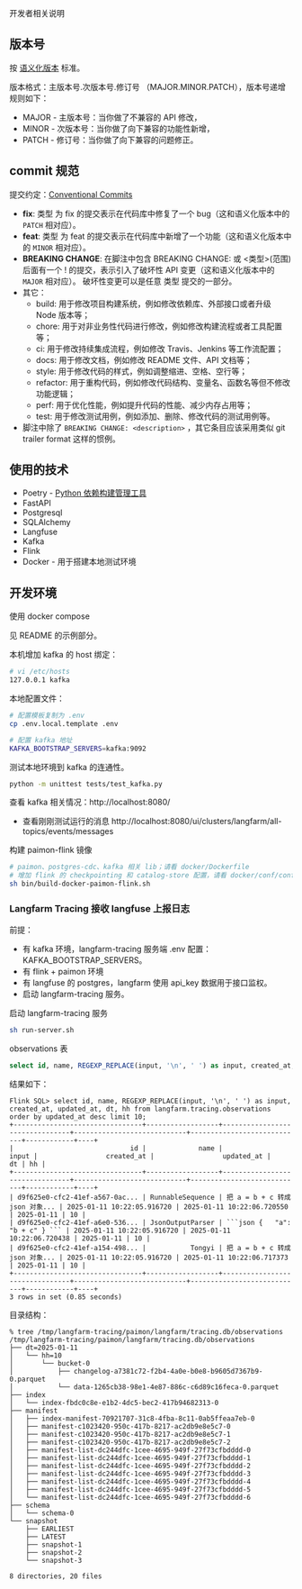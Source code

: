 开发者相关说明

## 版本号

按 [语义化版本](https://semver.org/lang/zh-CN/) 标准。

版本格式：主版本号.次版本号.修订号 （MAJOR.MINOR.PATCH），版本号递增规则如下：

* MAJOR - 主版本号：当你做了不兼容的 API 修改，
* MINOR - 次版本号：当你做了向下兼容的功能性新增，
* PATCH - 修订号：当你做了向下兼容的问题修正。

## commit 规范

提交约定：[Conventional Commits](https://www.conventionalcommits.org/zh-hans/v1.0.0/)

* **fix**: 类型 为 fix 的提交表示在代码库中修复了一个 bug（这和语义化版本中的 ```PATCH``` 相对应）。
* **feat**: 类型 为 feat 的提交表示在代码库中新增了一个功能（这和语义化版本中的 ```MINOR``` 相对应）。
* **BREAKING CHANGE**: 在脚注中包含 BREAKING CHANGE: 或 <类型>(范围) 后面有一个 ! 的提交，表示引入了破坏性 API 变更（这和语义化版本中的 ```MAJOR``` 相对应）。 破坏性变更可以是任意 类型 提交的一部分。
* 其它：
  * build: 用于修改项目构建系统，例如修改依赖库、外部接口或者升级 Node 版本等；
  * chore: 用于对非业务性代码进行修改，例如修改构建流程或者工具配置等；
  * ci: 用于修改持续集成流程，例如修改 Travis、Jenkins 等工作流配置；
  * docs: 用于修改文档，例如修改 README 文件、API 文档等；
  * style: 用于修改代码的样式，例如调整缩进、空格、空行等；
  * refactor: 用于重构代码，例如修改代码结构、变量名、函数名等但不修改功能逻辑；
  * perf: 用于优化性能，例如提升代码的性能、减少内存占用等；
  * test: 用于修改测试用例，例如添加、删除、修改代码的测试用例等。
* 脚注中除了 ```BREAKING CHANGE: <description>``` ，其它条目应该采用类似 git trailer format 这样的惯例。

## 使用的技术
* Poetry - [Python 依赖构建管理工具](http://chenlb.com/python/advanced/poetry.html)
* FastAPI
* Postgresql
* SQLAlchemy
* Langfuse
* Kafka
* Flink
* Docker - 用于搭建本地测试环境

## 开发环境

使用 docker compose

见 README 的示例部分。


本机增加 kafka 的 host 绑定：
```bash
# vi /etc/hosts
127.0.0.1 kafka
```

本地配置文件：
```bash
# 配置模板复制为 .env
cp .env.local.template .env

# 配置 kafka 地址
KAFKA_BOOTSTRAP_SERVERS=kafka:9092
```

测试本地环境到 kafka 的连通性。
```bash
python -m unittest tests/test_kafka.py
```

查看 kafka 相关情况：http://localhost:8080/
* 查看刚刚测试运行的消息 http://localhost:8080/ui/clusters/langfarm/all-topics/events/messages


构建 paimon-flink 镜像
```bash
# paimon、postgres-cdc、kafka 相关 lib；请看 docker/Dockerfile
# 增加 flink 的 checkpointing 和 catalog-store 配置，请看 docker/conf/config.yaml
sh bin/build-docker-paimon-flink.sh
```

### Langfarm Tracing 接收 langfuse 上报日志

前提：
* 有 kafka 环境，langfarm-tracing 服务端 .env 配置：KAFKA_BOOTSTRAP_SERVERS。
* 有 flink + paimon 环境
* 有 langfuse 的 postgres，langfarm 使用 api_key 数据用于接口监权。
* 启动 langfarm-tracing 服务。

启动 langfarm-tracing 服务
```bash
sh run-server.sh
```

observations 表
```sql
select id, name, REGEXP_REPLACE(input, '\n', ' ') as input, created_at, updated_at, dt, hh from langfarm.tracing.observations order by updated_at desc limit 10;
```

结果如下：
```console
Flink SQL> select id, name, REGEXP_REPLACE(input, '\n', ' ') as input, created_at, updated_at, dt, hh from langfarm.tracing.observations order by updated_at desc limit 10;
+--------------------------------+------------------+--------------------------------+----------------------------+----------------------------+------------+----+
|                             id |             name |                          input |                 created_at |                 updated_at |         dt | hh |
+--------------------------------+------------------+--------------------------------+----------------------------+----------------------------+------------+----+
| d9f625e0-cfc2-41ef-a567-0ac... | RunnableSequence | 把 a = b + c 转成 json 对象... | 2025-01-11 10:22:05.916720 | 2025-01-11 10:22:06.720550 | 2025-01-11 | 10 |
| d9f625e0-cfc2-41ef-a6e0-536... | JsonOutputParser | ```json {   "a": "b + c" } ``` | 2025-01-11 10:22:05.916720 | 2025-01-11 10:22:06.720438 | 2025-01-11 | 10 |
| d9f625e0-cfc2-41ef-a154-498... |           Tongyi | 把 a = b + c 转成 json 对象... | 2025-01-11 10:22:05.916720 | 2025-01-11 10:22:06.717373 | 2025-01-11 | 10 |
+--------------------------------+------------------+--------------------------------+----------------------------+----------------------------+------------+----+
3 rows in set (0.85 seconds)

```

目录结构：
```console
% tree /tmp/langfarm-tracing/paimon/langfarm/tracing.db/observations
/tmp/langfarm-tracing/paimon/langfarm/tracing.db/observations
├── dt=2025-01-11
│   └── hh=10
│       └── bucket-0
│           ├── changelog-a7381c72-f2b4-4a0e-b0e8-b9605d7367b9-0.parquet
│           └── data-1265cb38-98e1-4e87-886c-c6d89c16feca-0.parquet
├── index
│   └── index-fbdc0c8e-e1b2-4dc5-bec2-417b94682313-0
├── manifest
│   ├── index-manifest-70921707-31c8-4fba-8c11-0ab5ffeaa7eb-0
│   ├── manifest-c1023420-950c-417b-8217-ac2db9e8e5c7-0
│   ├── manifest-c1023420-950c-417b-8217-ac2db9e8e5c7-1
│   ├── manifest-c1023420-950c-417b-8217-ac2db9e8e5c7-2
│   ├── manifest-list-dc244dfc-1cee-4695-949f-27f73cfbdddd-0
│   ├── manifest-list-dc244dfc-1cee-4695-949f-27f73cfbdddd-1
│   ├── manifest-list-dc244dfc-1cee-4695-949f-27f73cfbdddd-2
│   ├── manifest-list-dc244dfc-1cee-4695-949f-27f73cfbdddd-3
│   ├── manifest-list-dc244dfc-1cee-4695-949f-27f73cfbdddd-4
│   ├── manifest-list-dc244dfc-1cee-4695-949f-27f73cfbdddd-5
│   └── manifest-list-dc244dfc-1cee-4695-949f-27f73cfbdddd-6
├── schema
│   └── schema-0
└── snapshot
    ├── EARLIEST
    ├── LATEST
    ├── snapshot-1
    ├── snapshot-2
    └── snapshot-3

8 directories, 20 files

```